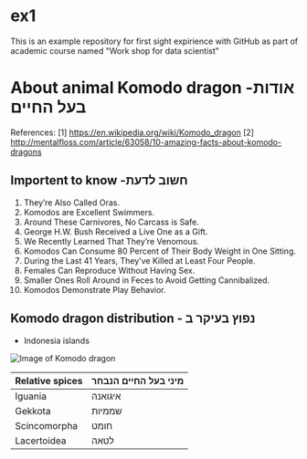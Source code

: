 # ex1
This is an example repository for first sight expirience with GitHub as part of academic course named "Work shop for data scientist"

# About animal Komodo dragon -אודות בעל החיים 
References: [1] https://en.wikipedia.org/wiki/Komodo_dragon 
           [2] http://mentalfloss.com/article/63058/10-amazing-facts-about-komodo-dragons

## Importent to know -חשוב לדעת
1. They’re Also Called Oras.
2. Komodos are Excellent Swimmers.
3. Around These Carnivores, No Carcass is Safe.
4. George H.W. Bush Received a Live One as a Gift.
5. We Recently Learned That They’re Venomous.
6. Komodos Can Consume 80 Percent of Their Body Weight in One Sitting.
7. During the Last 41 Years, They’ve Killed at Least Four People.
8. Females Can Reproduce Without Having Sex.
9. Smaller Ones Roll Around in Feces to Avoid Getting Cannibalized.
10. Komodos Demonstrate Play Behavior.

## Komodo dragon distribution - נפוץ בעיקר ב
- Indonesia islands

![Image of Komodo dragon](http://images.mentalfloss.com/sites/default/files/istock_000047067400_small.jpg?resize=1100x740)

Relative spices| מיני בעל החיים הנבחר
-------|--------
Iguania | איגואנה
Gekkota| שממיות
Scincomorpha | חומט 
Lacertoidea | לטאה
